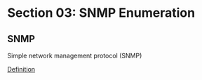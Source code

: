 # Section 03: SNMP Enumeration

## SNMP
Simple network management protocol (SNMP)

[Definition](../../definitions/definitions_S.md#simple-network-management-protocol)
